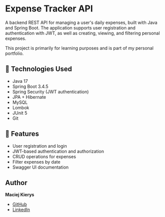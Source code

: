 # Expense Tracker API

A backend REST API for managing a user's daily expenses, built with Java and Spring Boot. The application supports user registration and authentication with JWT, as well as creating, viewing, and filtering personal expenses.

This project is primarily for learning purposes and is part of my personal portfolio.

## 🚀 Technologies Used

- Java 17
- Spring Boot 3.4.5
- Spring Security (JWT authentication)
- JPA + Hibernate
- MySQL
- Lombok
- JUnit 5
- Git

## 🎯 Features

- User registration and login
- JWT-based authentication and authorization
- CRUD operations for expenses
- Filter expenses by date
- Swagger UI documentation

## Author
**Maciej Kierys**

- [GitHub](https://github.com/matafiks)
- [LinkedIn](https://www.linkedin.com/in/maciej-kierys-1b1b90243/)